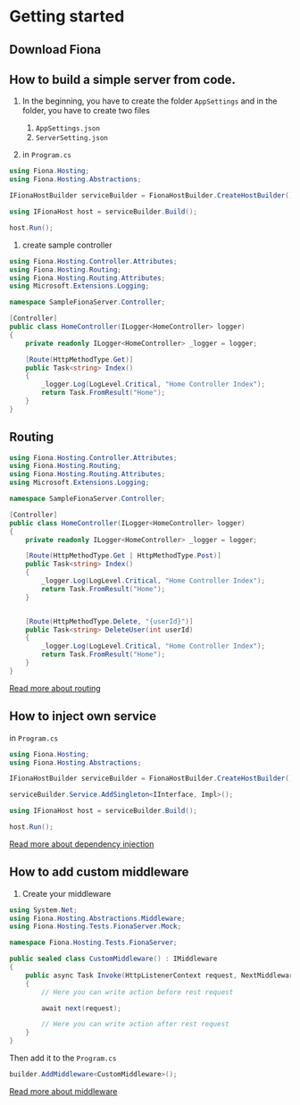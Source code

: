 # Getting started

## Download Fiona

## How to build a simple server from code.

1. In the beginning, you have to create the folder `AppSettings` and in the folder, you have to create two files

   1. `AppSettings.json`
   1. `ServerSetting.json`

1. in `Program.cs`

```c#
using Fiona.Hosting;
using Fiona.Hosting.Abstractions;

IFionaHostBuilder serviceBuilder = FionaHostBuilder.CreateHostBuilder();

using IFionaHost host = serviceBuilder.Build();

host.Run();
```

1. create sample controller

```c#
using Fiona.Hosting.Controller.Attributes;
using Fiona.Hosting.Routing;
using Fiona.Hosting.Routing.Attributes;
using Microsoft.Extensions.Logging;

namespace SampleFionaServer.Controller;

[Controller]
public class HomeController(ILogger<HomeController> logger)
{
    private readonly ILogger<HomeController> _logger = logger;

    [Route(HttpMethodType.Get)]
    public Task<string> Index()
    {
        _logger.Log(LogLevel.Critical, "Home Controller Index");
        return Task.FromResult("Home");
    }
}
```

## Routing

```c#
using Fiona.Hosting.Controller.Attributes;
using Fiona.Hosting.Routing;
using Fiona.Hosting.Routing.Attributes;
using Microsoft.Extensions.Logging;

namespace SampleFionaServer.Controller;

[Controller]
public class HomeController(ILogger<HomeController> logger)
{
    private readonly ILogger<HomeController> _logger = logger;

    [Route(HttpMethodType.Get | HttpMethodType.Post)]
    public Task<string> Index()
    {
        _logger.Log(LogLevel.Critical, "Home Controller Index");
        return Task.FromResult("Home");
    }


    [Route(HttpMethodType.Delete, "{userId}")]
    public Task<string> DeleteUser(int userId)
    {
        _logger.Log(LogLevel.Critical, "Home Controller Index");
        return Task.FromResult("Home");
    }
}
```

[Read more about routing](Routing.md)

## How to inject own service

in `Program.cs`

```c#
using Fiona.Hosting;
using Fiona.Hosting.Abstractions;

IFionaHostBuilder serviceBuilder = FionaHostBuilder.CreateHostBuilder();

serviceBuilder.Service.AddSingleton<IInterface, Impl>();

using IFionaHost host = serviceBuilder.Build();

host.Run();
```

[Read more about dependency injection](Dependency-injection.md)

## How to add custom middleware

1. Create your middleware

```c#
using System.Net;
using Fiona.Hosting.Abstractions.Middleware;
using Fiona.Hosting.Tests.FionaServer.Mock;

namespace Fiona.Hosting.Tests.FionaServer;

public sealed class CustomMiddleware() : IMiddleware
{
    public async Task Invoke(HttpListenerContext request, NextMiddlewareDelegate next)
    {
        // Here you can write action before rest request

        await next(request);

        // Here you can write action after rest request
    }
}
```

Then add it to the `Program.cs`

```c#
builder.AddMiddleware<CustomMiddleware>();
```

[Read more about middleware](Middleware.md)
